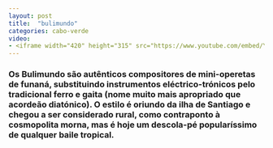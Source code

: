 ```yaml
---
layout: post
title:  "bulimundo"
categories: cabo-verde
video: 
- <iframe width="420" height="315" src="https://www.youtube.com/embed/Ybh9hz58HqE?rel=0" frameborder="0" allowfullscreen></iframe>
---
```


### Os Bulimundo são autênticos compositores de mini-operetas de funaná, substituindo instrumentos eléctrico-trónicos pelo tradicional ferro e gaita (nome muito mais apropriado que acordeão diatónico). O estilo é oriundo da ilha de Santiago e chegou a ser considerado rural, como contraponto à cosmopolita morna, mas é hoje um descola-pé popularíssimo de qualquer baile tropical. 